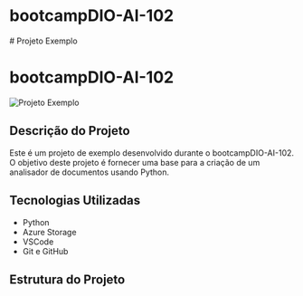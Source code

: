 # bootcampDIO-AI-102
#   P r o j e t o   E x e m p l o 
 
# bootcampDIO-AI-102

![Projeto Exemplo](https://miro.medium.com/v2/resize:fit:659/0*ROmT-rhiAteKkbRK.png)

## Descrição do Projeto

Este é um projeto de exemplo desenvolvido durante o bootcampDIO-AI-102. O objetivo deste projeto é fornecer uma base para a criação de um analisador de documentos usando Python.

## Tecnologias Utilizadas

- Python
- Azure Storage
- VSCode
- Git e GitHub

## Estrutura do Projeto

